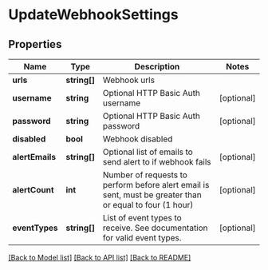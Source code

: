# UpdateWebhookSettings

## Properties
Name | Type | Description | Notes
------------ | ------------- | ------------- | -------------
**urls** | **string[]** | Webhook urls | 
**username** | **string** | Optional HTTP Basic Auth username | [optional] 
**password** | **string** | Optional HTTP Basic Auth password | [optional] 
**disabled** | **bool** | Webhook disabled | 
**alertEmails** | **string[]** | Optional list of emails to send alert to if webhook fails | [optional] 
**alertCount** | **int** | Number of requests to perform before alert email is sent, must be greater than or equal to four (1 hour) | [optional] 
**eventTypes** | **string[]** | List of event types to receive. See documentation for valid event types. | [optional] 

[[Back to Model list]](../README.md#documentation-for-models) [[Back to API list]](../README.md#documentation-for-api-endpoints) [[Back to README]](../README.md)


